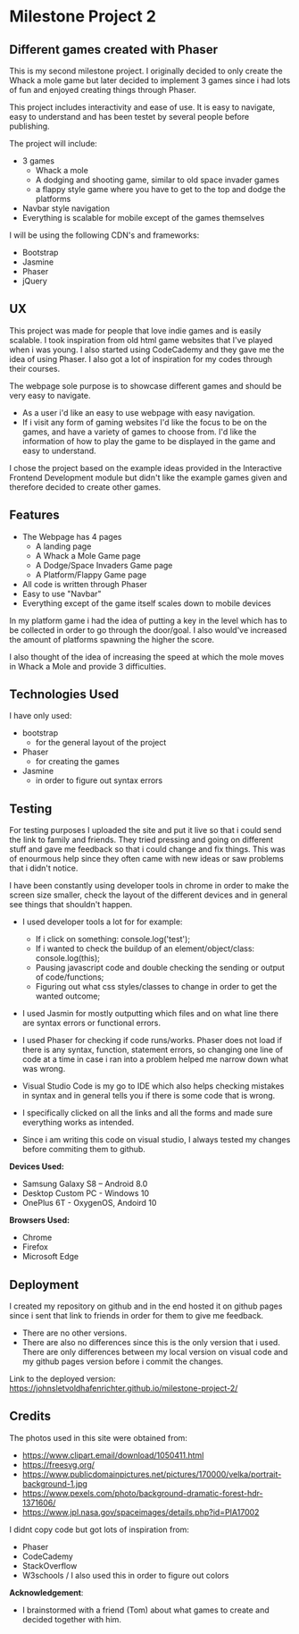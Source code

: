 # Milestone Project 2

## Different games created with Phaser


This is my second milestone project. I originally decided to only create the Whack a mole game but later decided to implement 3 games since i had lots of fun and enjoyed creating things through Phaser.

This project includes interactivity and ease of use. It is easy to navigate, easy to understand and has been testet by several people before publishing.

The project will include:
* 3 games
    - Whack a mole
    - A dodging and shooting game, similar to old space invader games
    - a flappy style game where you have to get to the top and dodge the platforms
* Navbar style navigation
* Everything is scalable for mobile except of the games themselves

I will be using the following CDN's and frameworks:
- Bootstrap
- Jasmine
- Phaser
- jQuery

## UX

This project was made for people that love indie games and is easily scalable. I took inspiration from old html game websites that I've played when i was young. I also started using CodeCademy and they gave me the idea of using Phaser. I also got a lot of inspiration for my codes through their courses.

The webpage sole purpose is to showcase different games and should be very easy to navigate. 

* As a user i'd like an easy to use webpage with easy navigation.
* If i visit any form of gaming websites I'd like the focus to be on the games, and have a variety of games to choose from. I'd like the information of how to play the game to be displayed in the game and easy to understand.

I chose the project based on the example ideas provided in the Interactive Frontend Development module but didn't like the example games given and therefore decided to create other games.

## Features

* The Webpage has 4 pages
    - A landing page
    - A Whack a Mole Game page
    - A Dodge/Space Invaders Game page
    - A Platform/Flappy Game page
* All code is written through Phaser
* Easy to use "Navbar"
* Everything except of the game itself scales down to mobile devices

In my platform game i had the idea of putting a key in the level which has to be collected in order to go through the door/goal. I also would've increased the amount of platforms spawning the higher the score.

I also thought of the idea of increasing the speed at which the mole moves in Whack a Mole and provide 3 difficulties.

## Technologies Used

I have only used:
* bootstrap
    * for the general layout of the project
* Phaser
    * for creating the games
* Jasmine
    * in order to figure out syntax errors

## Testing

For testing purposes I uploaded the site and put it live so that i could send the link to family and friends. They tried pressing and going on different stuff and gave me feedback so that i could change and fix things. This was of enourmous help since they often came with new ideas or saw problems that i didn't notice.

I have been constantly using developer tools in chrome in order to make the screen size smaller, check the layout of the different devices and in general see things that shouldn't happen.

- I used developer tools a lot for for example:

    * If i click on something: console.log('test');
    * If i wanted to check the buildup of an element/object/class: console.log(this);
    * Pausing javascript code and double checking the sending or output of code/functions;
    * Figuring out what css styles/classes to change in order to get the wanted outcome;

- I used Jasmin for mostly outputting which files and on what line there are syntax errors or functional errors.

- I used Phaser for checking if code runs/works. Phaser does not load if there is any syntax, function, statement errors, so changing one line of code at a time in case i ran into a problem helped me narrow down what was wrong.

- Visual Studio Code is my go to IDE which also helps checking mistakes in syntax and in general tells you if there is some code that is wrong.

- I specifically clicked on all the links and all the forms and made sure everything works as intended.

- Since i am writing this code on visual studio, I always tested my changes before commiting them to github.

**Devices Used:**

* Samsung Galaxy S8 – Android 8.0
* Desktop Custom PC - Windows 10
* OnePlus 6T - OxygenOS, Andoird 10

**Browsers Used:**

* Chrome
* Firefox
* Microsoft Edge

## Deployment

I created my repository on github and in the end hosted it on github pages since i sent that link to friends in order for them to give me feedback.

* There are no other versions.
* There are also no differences since this is the only version that i used. There are only differences between my local version on visual code and my github pages version before i commit the changes.

Link to the deployed version: https://johnsletvoldhafenrichter.github.io/milestone-project-2/

## Credits

The photos used in this site were obtained from:

* https://www.clipart.email/download/1050411.html
* https://freesvg.org/
* https://www.publicdomainpictures.net/pictures/170000/velka/portrait-background-1.jpg
* https://www.pexels.com/photo/background-dramatic-forest-hdr-1371606/
* https://www.jpl.nasa.gov/spaceimages/details.php?id=PIA17002

I didnt copy code but got lots of inspiration from:

* Phaser
* CodeCademy
* StackOverflow
* W3schools / I also used this in order to figure out colors

**Acknowledgement**: 
- I brainstormed with a friend (Tom) about what games to create and decided together with him. 